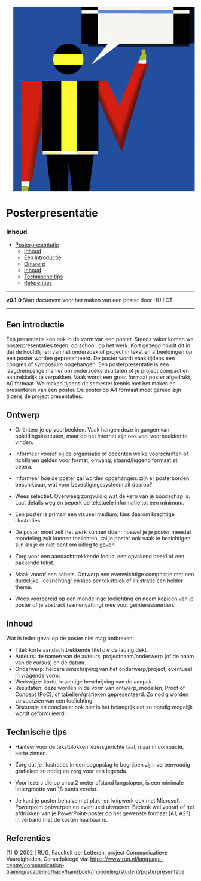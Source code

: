 ![logo](./img/presenting.png) [](logo-id)

# Posterpresentatie [](title-id)

### Inhoud[](toc-id)

- [Posterpresentatie ](#posterpresentatie-)
    - [Inhoud](#inhoud)
  - [Een introductie](#een-introductie)
  - [Ontwerp](#ontwerp)
  - [Inhoud](#inhoud-1)
  - [Technische tips](#technische-tips)
  - [Referenties](#referenties)

---

**v0.1.0 [](version-id)** Start document voor het maken van een poster door HU IICT[](author-id).

---

## Een introductie

Een presentatie kan ook in de vorm van een poster. Steeds vaker komen we posterpresentaties tegen, op school, op het werk. Kort gezegd houdt dit in dat de hoofdlijnen van het onderzoek of project in tekst en afbeeldingen op een poster worden gepresenteerd. De poster wordt vaak tijdens een congres of symposium opgehangen. Een posterpresentatie is een laagdrempelige manier om onderzoeksresultaten of je project compact en aantrekkelijk te verpakken. Vaak wordt een groot formaat poster afgedrukt, A0 formaat. We maken tijdens dit semester kennis met het maken en presenteren van een poster. De poster op A4 formaat moet gereed zijn tijdens de project presentaties.

## Ontwerp

- Oriënteer je op voorbeelden. Vaak hangen deze in gangen van opleidingsinstituten, maar op het internet zijn ook veel voorbeelden te vinden.

- Informeer vooraf bij de organisatie of docenten welke voorschriften of richtlijnen gelden voor format, omvang, staand/liggend formaat et cetera.

- Informeer hoe de poster zal worden opgehangen: zijn er posterborden beschikbaar, wat voor bevestigingssysteem zit daarop?

- Wees selectief. Overweeg zorgvuldig wat de kern van je boodschap is. Laat details weg en beperk de tekstuele informatie tot een minimum.

- Een poster is primair een visueel medium; kies daarom krachtige illustraties.

- De poster moet zelf het werk kunnen doen: hoewel je je poster meestal mondeling zult kunnen toelichten, zal je poster ook vaak te bezichtigen zijn als je er niet bent om uitleg te geven.

- Zorg voor een aandachttrekkende focus: een opvallend beeld of een pakkende tekst.

- Maak vooraf een schets. Ontwerp een evenwichtige compositie met een duidelijke 'leesrichting' en kies per tekstblok of illustratie één helder thema.

- Wees voorbereid op een mondelinge toelichting en neem kopieën van je poster of je abstract (samenvatting) mee voor geïnteresseerden.

## Inhoud

Wat in ieder geval op de poster niet mag ontbreken:
- Titel: korte aandachttrekkende titel die de lading dekt.
- Auteurs: de namen van de auteurs, projectnaam/onderwerp (of de naam van de cursus) en de datum.
- Onderwerp: heldere omschrijving van het onderwerp/project, eventueel in vragende vorm.
- Werkwijze: korte, krachtige beschrijving van de aanpak.
- Resultaten: deze worden in de vorm van ontwerp, modellen, Proof of Concept (PoC), of tabellen/grafieken gepresenteerd. Zo nodig worden ze voorzien van een toelichting.
- Discussie en conclusie: ook hier is het belangrijk dat zo bondig mogelijk wordt geformuleerd!

## Technische tips

- Hanteer voor de tekstblokken lezersgerichte taal, maar in compacte, korte zinnen.

- Zorg dat je illustraties in een oogopslag te begrijpen zijn; vereenvoudig grafieken zo nodig en zorg voor een legenda.

- Voor lezers die op circa 2 meter afstand langslopen, is een minimale lettergrootte van 18 punts vereist.

- Je kunt je poster behalve met plak- en knipwerk ook met Microsoft Powerpoint ontwerpen en eventueel uitvoeren. Bedenk wel vooraf of het afdrukken van je PowerPoint-poster op het gewenste formaat (A1, A2?) in verband met de kosten haalbaar is.

## Referenties

[1] © 2002 | RUG, Faculteit der Letteren, project Communicatieve Vaardigheden. Geraadpleegd via: https://www.rug.nl/language-centre/communication-training/academic/hacv/handboek/mondeling/student/posterpresentatie